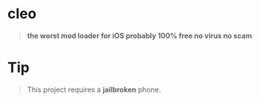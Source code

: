 # cleo
> **the worst mod loader for iOS probably
100% free no virus no scam**
>
 # Tip
> This project requires a **jailbroken** phone.
